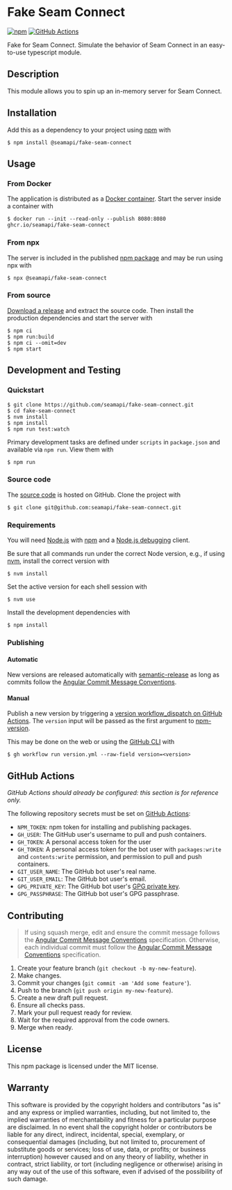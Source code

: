# Fake Seam Connect

[![npm](https://img.shields.io/npm/v/@seamapi/fake-seam-connect.svg)](https://www.npmjs.com/package/@seamapi/fake-seam-connect)
[![GitHub Actions](https://github.com/seamapi/fake-seam-connect/actions/workflows/check.yml/badge.svg)](https://github.com/seamapi/fake-seam-connect/actions/workflows/check.yml)

Fake for Seam Connect. Simulate the behavior of Seam Connect in an easy-to-use typescript module.

## Description

This module allows you to spin up an in-memory server
for Seam Connect.

## Installation

Add this as a dependency to your project using [npm] with

```
$ npm install @seamapi/fake-seam-connect
```

[npm]: https://www.npmjs.com/

## Usage

### From Docker

The application is distributed as a [Docker container].
Start the server inside a container with

```
$ docker run --init --read-only --publish 8080:8080 ghcr.io/seamapi/fake-seam-connect
```

[Docker container]: https://github.com/seamapi/fake-seam-connect/pkgs/container/fake-seam-connect

### From npx

The server is included in the published [npm package] and may be run using npx with

```
$ npx @seamapi/fake-seam-connect
```

[npm package]: https://www.npmjs.com/package/@makenew/nodets-server

### From source

[Download a release][Releases] and extract the source code.
Then install the production dependencies and start the server with

```
$ npm ci
$ npm run:build
$ npm ci --omit=dev
$ npm start
```

[Releases]: https://github.com/makenew/nodets-server/releases

## Development and Testing

### Quickstart

```
$ git clone https://github.com/seamapi/fake-seam-connect.git
$ cd fake-seam-connect
$ nvm install
$ npm install
$ npm run test:watch
```

Primary development tasks are defined under `scripts` in `package.json`
and available via `npm run`.
View them with

```
$ npm run
```

### Source code

The [source code] is hosted on GitHub.
Clone the project with

```
$ git clone git@github.com:seamapi/fake-seam-connect.git
```

[source code]: https://github.com/seamapi/fake-seam-connect

### Requirements

You will need [Node.js] with [npm] and a [Node.js debugging] client.

Be sure that all commands run under the correct Node version, e.g.,
if using [nvm], install the correct version with

```
$ nvm install
```

Set the active version for each shell session with

```
$ nvm use
```

Install the development dependencies with

```
$ npm install
```

[Node.js]: https://nodejs.org/
[Node.js debugging]: https://nodejs.org/en/docs/guides/debugging-getting-started/
[npm]: https://www.npmjs.com/
[nvm]: https://github.com/creationix/nvm

### Publishing

#### Automatic

New versions are released automatically with [semantic-release]
as long as commits follow the [Angular Commit Message Conventions].

[Angular Commit Message Conventions]: https://semantic-release.gitbook.io/semantic-release/#commit-message-format
[semantic-release]: https://semantic-release.gitbook.io/

#### Manual

Publish a new version by triggering a [version workflow_dispatch on GitHub Actions].
The `version` input will be passed as the first argument to [npm-version].

This may be done on the web or using the [GitHub CLI] with

```
$ gh workflow run version.yml --raw-field version=<version>
```

[GitHub CLI]: https://cli.github.com/
[npm-version]: https://docs.npmjs.com/cli/version
[version workflow_dispatch on GitHub Actions]: https://github.com/seamapi/fake-seam-connect/actions?query=workflow%3Aversion

## GitHub Actions

_GitHub Actions should already be configured: this section is for reference only._

The following repository secrets must be set on [GitHub Actions]:

- `NPM_TOKEN`: npm token for installing and publishing packages.
- `GH_USER`: The GitHub user's username to pull and push containers.
- `GH_TOKEN`: A personal access token for the user
- `GH_TOKEN`: A personal access token for the bot user with
  `packages:write` and `contents:write` permission,
  and permission to pull and push containers.
- `GIT_USER_NAME`: The GitHub bot user's real name.
- `GIT_USER_EMAIL`: The GitHub bot user's email.
- `GPG_PRIVATE_KEY`: The GitHub bot user's [GPG private key].
- `GPG_PASSPHRASE`: The GitHub bot user's GPG passphrase.

[GitHub Actions]: https://github.com/features/actions
[GPG private key]: https://github.com/marketplace/actions/import-gpg#prerequisites

## Contributing

> If using squash merge, edit and ensure the commit message follows the [Angular Commit Message Conventions] specification.
> Otherwise, each individual commit must follow the [Angular Commit Message Conventions] specification.

1. Create your feature branch (`git checkout -b my-new-feature`).
2. Make changes.
3. Commit your changes (`git commit -am 'Add some feature'`).
4. Push to the branch (`git push origin my-new-feature`).
5. Create a new draft pull request.
6. Ensure all checks pass.
7. Mark your pull request ready for review.
8. Wait for the required approval from the code owners.
9. Merge when ready.

[Angular Commit Message Conventions]: https://semantic-release.gitbook.io/semantic-release/#commit-message-format

## License

This npm package is licensed under the MIT license.

## Warranty

This software is provided by the copyright holders and contributors "as is" and
any express or implied warranties, including, but not limited to, the implied
warranties of merchantability and fitness for a particular purpose are
disclaimed. In no event shall the copyright holder or contributors be liable for
any direct, indirect, incidental, special, exemplary, or consequential damages
(including, but not limited to, procurement of substitute goods or services;
loss of use, data, or profits; or business interruption) however caused and on
any theory of liability, whether in contract, strict liability, or tort
(including negligence or otherwise) arising in any way out of the use of this
software, even if advised of the possibility of such damage.
